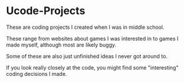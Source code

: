 # Ucode-Projects
These are coding projects I created when I was in middle school. 

These range from websites about games I was interested in to games I made myself, although most are likely buggy.

Some of these are also just unfinished ideas I never got around to.

If you look really closely at the code, you might find some "interesting" coding decisions I made. 
